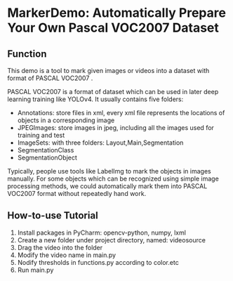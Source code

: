# MarkerDemo: Automatically Prepare Your Own Pascal VOC2007 Dataset

## Function
This demo is a tool to mark given images or videos into a dataset with format of PASCAL VOC2007 
.

PASCAL VOC2007 is a format of dataset which can be used in later deep learning training
like YOLOv4. It usually contains five folders:
- Annotations: store files in xml, every xml file represents the locations of objects in a corresponding image
- JPEGImages: store images in jpeg, including all the images used for training and test
- ImageSets: with three folders: Layout,Main,Segmentation
- SegmentationClass
- SegmentationObject

Typically, people use tools like LabelImg to mark the objects in images manually. For some objects which can be recognized using 
simple image processing methods, we could automatically mark them into PASCAL VOC2007 format without 
repeatedly hand work.



## How-to-use Tutorial
1. Install packages in PyCharm: opencv-python, numpy, lxml
2. Create a new folder under project directory, named: videosource
3. Drag the video into the folder
4. Modify the video name in main.py
5. Nodify thresholds in functions.py according to color.etc
6. Run main.py